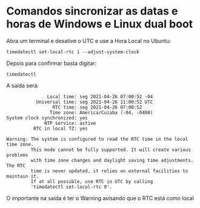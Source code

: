 
# Comandos sincronizar as datas e horas de Windows e Linux dual boot

Abra um terminal e desative o UTC e use a Hora Local no Ubuntu:

```
timedatectl set-local-rtc 1 --adjust-system-clock
```

Depois para confirmar basta digitar:

```
timedatectl
```

A saída será:

```
               Local time: seg 2021-04-26 07:00:52 -04
           Universal time: seg 2021-04-26 11:00:52 UTC
                 RTC time: seg 2021-04-26 07:00:52    
                Time zone: America/Cuiaba (-04, -0400)
System clock synchronized: yes                        
              NTP service: active                     
          RTC in local TZ: yes                        

Warning: The system is configured to read the RTC time in the local time zone.
         This mode cannot be fully supported. It will create various problems
         with time zone changes and daylight saving time adjustments. The RTC
         time is never updated, it relies on external facilities to maintain it.
         If at all possible, use RTC in UTC by calling
         'timedatectl set-local-rtc 0'.
```

O importante na saída é ter o Warning avisando que o RTC está como local

